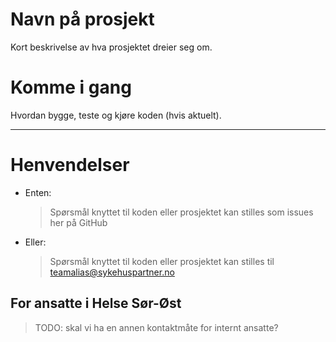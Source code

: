 # Navn på prosjekt

Kort beskrivelse av hva prosjektet dreier seg om.

# Komme i gang

Hvordan bygge, teste og kjøre koden (hvis aktuelt).

---

# Henvendelser

- Enten:
  > Spørsmål knyttet til koden eller prosjektet kan stilles som issues her på GitHub
- Eller:
  > Spørsmål knyttet til koden eller prosjektet kan stilles til teamalias@sykehuspartner.no

## For ansatte i Helse Sør-Øst

> TODO: skal vi ha en annen kontaktmåte for internt ansatte?
